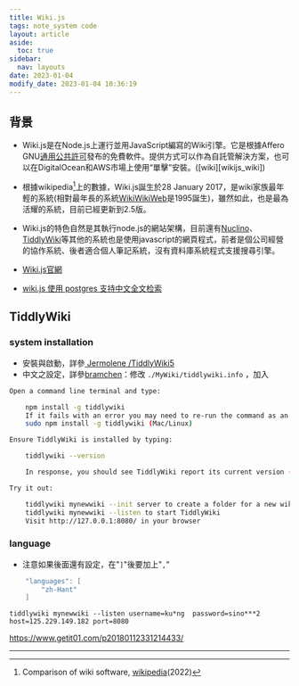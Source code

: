 ```yaml
---
title: Wiki.js
tags: note_system code
layout: article
aside:
  toc: true
sidebar:
  nav: layouts
date: 2023-01-04
modify_date: 2023-01-04 10:36:19
---
```


## 背景

- Wiki.js是在Node.js上運行並用JavaScript編寫的Wiki引擎。它是根據Affero GNU[通用公共許可][gnu]發布的免費軟件。提供方式可以作為自託管解決方案，也可以在DigitalOcean和AWS市場上使用“單擊”安裝。([wiki][wikijs_wiki])
- 根據wikipedia[^1]上的數據，Wiki.js誕生於28 January 2017，是wiki家族最年輕的系統(相對最年長的系統[WikiWikiWeb][WikiWikiWeb]是1995誕生)，雖然如此，也是最為活耀的系統，目前已經更新到2.5版。
- Wiki.js的特色自然是其執行node.js的網站架構，目前還有[Nuclino][Nuclino]、[TiddlyWiki][TiddlyWiki]等其他的系統也是使用javascript的網頁程式，前者是個公司經營的協作系統、後者適合個人筆記系統，沒有資料庫系統程式支援搜尋引擎。

- [Wiki.js官網][wikijs_official]
- [wiki.js 使用 postgres 支持中文全文检索](https://zhuanlan.zhihu.com/p/335359081)

## TiddlyWiki

### system installation

- 安裝與啟動，詳參[ Jermolene /TiddlyWiki5][Jermo]
- 中文之設定，詳參[bramchen][bramchen]：修改 `./MyWiki/tiddlywiki.info` ，加入

```bash
Open a command line terminal and type:

    npm install -g tiddlywiki
    If it fails with an error you may need to re-run the command as an administrator:
    sudo npm install -g tiddlywiki (Mac/Linux)

Ensure TiddlyWiki is installed by typing:

    tiddlywiki --version

    In response, you should see TiddlyWiki report its current version (eg "5.2.5". You may also see other debugging information reported.)

Try it out:

    tiddlywiki mynewwiki --init server to create a folder for a new wiki that includes server-related components
    tiddlywiki mynewwiki --listen to start TiddlyWiki
    Visit http://127.0.0.1:8080/ in your browser
```

### language

- 注意如果後面還有設定，在"`]`"後要加上"`,`"

```java
    "languages": [
        "zh-Hant"
    ]
```

`tiddlywiki mynewwiki --listen username=ku*ng  password=sino***2 host=125.229.149.182 port=8080`

https://www.getit01.com/p20180112331214433/

---
[^1]: Comparison of wiki software, [wikipedia][cmp](2022)

[Jermo]: https://github.com/Jermolene/TiddlyWiki5 "Installing TiddlyWiki on Node.js"
[bramchen]: http://bramchen.objectis.net/ "bramchen"
[TiddlyWiki]: https://en.wikipedia.org/wiki/TiddlyWiki "TiddlyWiki is a personal wiki and a non-linear notebook for organising and sharing complex information. It is an open-source single page application wiki in the form of a single HTML file that includes CSS, JavaScript, embedded files such as images, and the text content. It is designed to be easy to customize and re-shape depending on application. It facilitates re-use of content by dividing it into small pieces called Tiddlers."
[Nuclino]: https://en.wikipedia.org/wiki/Nuclino "Nuclino is a cloud-based team collaboration software which allows teams to collaborate and share information in real time.[2][3] It was founded in Munich, Germany in 2015.[4] Some notable features include a WYSIWYG collaborative real-time editor and a visual representation of a team's knowledge in a graph. In addition to its web-based and desktop application, in 2018, Nuclino launched a free mobile app for Android and iOS."
[WikiWikiWeb]: https://zh.wikipedia.org/wiki/WikiWikiWeb "WikiWikiWeb是第一個用戶可編輯的維基網站，於1995年3月25日由其發明者程序員沃德·坎寧安與Portland Pattern Repository網站一起討論軟件設計模式後推出。WikiWikiWeb這個名字最初也是於運行這個網站的維基軟件名稱。這個維基軟件用Perl編程語言編寫，後更名為“WikiBase”。WikiWikiWeb是由坎寧安在1994年開發的，目的是方便程序員之間的思想交流。這個概念是基於坎寧安在20世紀80年代後期編寫HyperCard堆程式時想到的"
[gnu]: https://en.wikipedia.org/wiki/GNU_Affero_General_Public_License "GNU Affero General Public License"
[cmp]: https://en.wikipedia.org/wiki/Comparison_of_wiki_software "Comparison of wiki software"
[wikijs_official]: https://js.wiki/ "The most powerful and extensible open source Wiki software, Make documentation a joy to write using Wiki.js's beautiful and intuitive interface!"




